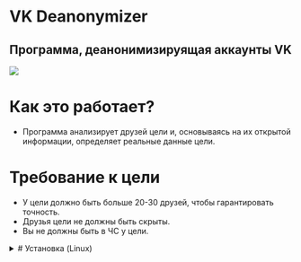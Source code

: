 # VK Deanonymizer
## Программа, деанонимизируящая аккаунты VK
<a href="https://python.org"><img src="https://img.shields.io/badge/python-3-green.svg" /></a>

# Как это работает?
* Программа анализирует друзей цели и, основываясь на их открытой информации, определяет реальные данные цели.

# Требование к цели
* У цели должно быть больше 20-30 друзей, чтобы гарантировать точность.
* Друзья цели не должны быть скрыты.
* Вы не должны быть в ЧС у цели.

<details>
  <summary># Установка (Linux)</summary>
  text 
  text
 </details>



